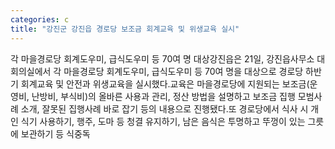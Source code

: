 ```yaml
---
categories: c
title: "강진군 강진읍 경로당 보조금 회계교육 및 위생교육 실시"
---
```

각 마을경로당 회계도우미, 급식도우미 등 70여 명 대상강진읍은 21일, 강진읍사무소 대회의실에서 각 마을경로당 회계도우미, 급식도우미 등 70여 명을 대상으로 경로당 하반기 회계교육 및 안전과 위생교육을 실시했다.교육은 마을경로당에 지원되는 보조금(운영비, 난방비, 부식비)의 올바른 사용과 관리, 정산 방법을 설명하고 보조금 집행 모범사례 소개, 잘못된 집행사례 바로 잡기 등의 내용으로 진행됐다.또 경로당에서 식사 시 개인 식기 사용하기, 행주, 도마 등 청결 유지하기, 남은 음식은 투명하고 뚜껑이 있는 그릇에 보관하기 등 식중독